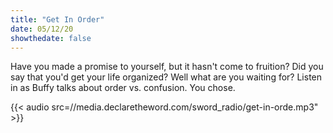 ```yaml
---
title: "Get In Order"
date: 05/12/20
showthedate: false
---
```


Have you made a promise to yourself, but it hasn't come to fruition? Did you say that you'd get your life organized? Well what are you waiting for? Listen in as Buffy talks about order vs. confusion. You chose.
<!--more-->
{{< audio src=//media.declaretheword.com/sword_radio/get-in-orde.mp3" >}}